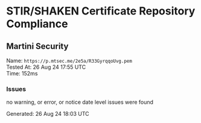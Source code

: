 # STIR/SHAKEN Certificate Repository Compliance

## Martini Security

Name: `https://p.mtsec.me/2e5a/R33GyrqqoUvg.pem`\
Tested At: 26 Aug 24 17:55 UTC\
Time: 152ms

### Issues

no warning, or error, or notice date level issues were found

Generated: 26 Aug 24 18:03 UTC